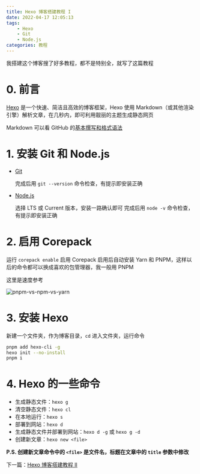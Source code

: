 ```yaml
---
title: Hexo 博客搭建教程 I
date: 2022-04-17 12:05:13
tags:
    - Hexo
    - Git
    - Node.js
categories: 教程
---
```


我搭建这个博客搜了好多教程，都不是特别全，就写了这篇教程

<!-- more -->

# 0. 前言

[Hexo](https://hexo.io) 是一个快速、简洁且高效的博客框架，Hexo 使用 Markdown（或其他渲染引擎）解析文章，在几秒内，即可利用靓丽的主题生成静态网页

Markdown 可以看 GitHub 的[基本撰写和格式语法](https://docs.github.com/zh/get-started/writing-on-github/getting-started-with-writing-and-formatting-on-github/basic-writing-and-formatting-syntax)

# 1. 安装 Git 和 Node.js

-   [Git](https://git-scm.com/downloads)

    完成后用 `git --version` 命令检查，有提示即安装正确

-   [Node.js](https://nodejs.org)

    选择 LTS 或 Current 版本，安装一路确认即可
    完成后用 `node -v` 命令检查，有提示即安装正确

# 2. 启用 Corepack

运行 `corepack enable` 启用 Corepack
启用后自动安装 Yarn 和 PNPM，这样以后的命令都可以换成喜欢的包管理器，我一般用 PNPM

这里是速度参考

![pnpm-vs-npm-vs-yarn](https://pnpm.io/img/benchmarks/alotta-files.svg)

# 3. 安装 Hexo

新建一个文件夹，作为博客目录，`cd` 进入文件夹，运行命令

```bash
pnpm add hexo-cli -g
hexo init --no-install
pnpm i
```

# 4. Hexo 的一些命令

-   生成静态文件：`hexo g`
-   清空静态文件：`hexo cl`
-   在本地运行：`hexo s`
-   部署到网站：`hexo d`
-   生成静态文件并部署到网站：`hexo d -g` 或 `hexo g -d`
-   创建新文章：`hexo new <file>`

**P.S. 创建新文章命令中的 `<file>` 是文件名，标题在文章中的 `title` 参数中修改**

下一篇：[Hexo 博客搭建教程 II](/2022/04/17/hexo-blog-2)
